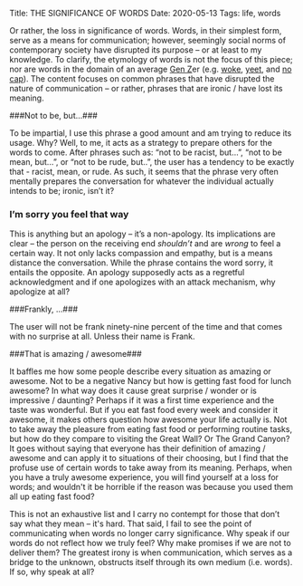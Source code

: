 Title: THE SIGNIFICANCE OF WORDS
Date: 2020-05-13
Tags: life, words

Or rather, the loss in significance of words. Words, in their simplest form, serve as a means for communication; however, seemingly social norms of contemporary society have disrupted its purpose – or at least to my knowledge. To clarify, the etymology of words is not the focus of this piece; nor are words in the domain of an average [Gen Z](https://en.wikipedia.org/wiki/Generation_Z)er (e.g. [woke](https://www.urbandictionary.com/define.php?term=woke), [yeet](https://www.dictionary.com/e/slang/yeet/), and [no cap](https://www.urbandictionary.com/define.php?term=No%20cap)). The content focuses on common phrases that have disrupted the nature of communication – or rather, phrases that are ironic / have lost its meaning.

###Not to be, but…###

To be impartial, I use this phrase a good amount and am trying to reduce its usage. Why? Well, to me, it acts as a strategy to prepare others for the words to come. After phrases such as: “not to be racist, but…”, “not to be mean, but…”,  or “not to be rude, but..”, the user has a tendency to be exactly that - racist, mean, or rude. As such, it seems that the phrase very often mentally prepares the conversation for whatever the individual actually intends to be; ironic, isn’t it?

### I’m sorry you feel that way ###

This is anything but an apology – it’s a non-apology. Its implications are clear – the person on the receiving end _shouldn’t_ and are _wrong_ to feel a certain way. It not only lacks compassion and empathy, but is a means distance the conversation. While the phrase contains the word sorry, it entails the opposite. An apology supposedly acts as a regretful acknowledgment and if one apologizes with an attack mechanism, why apologize at all?

###Frankly, ...###

The user will not be frank ninety-nine percent of the time and that comes with no surprise at all. Unless their name is Frank.

###That is amazing / awesome###

It baffles me how some people describe every situation as amazing or awesome. Not to be a negative Nancy but how is getting fast food for lunch awesome? In what way does it cause great surprise / wonder or is impressive / daunting? Perhaps if it was a first time experience and the taste was wonderful. But if you eat fast food every week and consider it awesome, it makes others question how awesome your life actually is. Not to take away the pleasure from eating fast food or performing routine tasks, but how do they compare to visiting the Great Wall? Or The Grand Canyon? It goes without saying that everyone has their definition of amazing / awesome and can apply it to situations of their choosing, but I find that the profuse use of certain words to take away from its meaning. Perhaps, when you have a truly awesome experience, you will find yourself at a loss for words; and wouldn't it be horrible if the reason was because you used them all up eating fast food?

This is not an exhaustive list and I carry no contempt for those that don’t say what they mean – it's hard. That said, I fail to see the point of communicating when words no longer carry significance. Why speak if our words do not reflect how we truly feel? Why make promises if we are not to deliver them? The greatest irony is when communication, which serves as a bridge to the unknown, obstructs itself through its own medium (i.e. words). If so, why speak at all?
